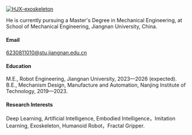 

[![HJX-exoskeleton](https://img.shields.io/badge/HJX-exoskeleton-github-blue?logo=github)](https://github.com/HJX-exoskeleton)

He is currently pursuing a Master's Degree in Mechanical Engineering, at School of Mechanical Engineering, Jiangnan University, China.

#### Email
6230811010@stu.jiangnan.edu.cn

#### Education
M.E., Robot Engineering, Jiangnan University, 2023—2026 (expected).\
B.E., Mechanism Design, Manufacture and Automation, Nanjing Institute of Technology, 2019—2023.

#### Research Interests
Deep Learning, Artificial Intelligence, Embodied Intelligence，Imitation Learning, Exoskeleton, Humanoid Robot，Fractal Gripper.

